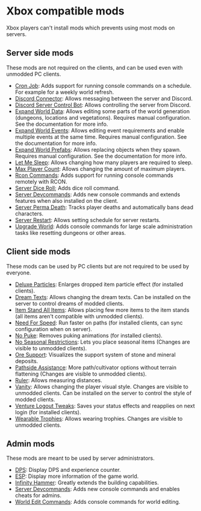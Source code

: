 # Xbox compatible mods

Xbox players can't install mods which prevents using most mods on servers.

## Server side mods
These mods are not required on the clients, and can be used even with unmodded PC clients.

- [Cron Job](https://valheim.thunderstore.io/package/JereKuusela/Cron_Job/): Adds support for running console commands on a schedule. For example for a weekly world refresh.
- [Discord Connector](https://valheim.thunderstore.io/package/nwesterhausen/DiscordConnector/): Allows messaging between the server and Discord.
- [Discord Server Control Bot](https://valheim.thunderstore.io/package/KGvalheim/Discord_Server_Control_Bot/): Allows controlling the server from Discord.
- [Expand World Data](https://valheim.thunderstore.io/package/JereKuusela/Expand_World_Data/): Allows editing some parts of the world generation (dungeons, locations and vegetations). Requires manual configuration. See the documentation for more info.
- [Expand World Events](https://valheim.thunderstore.io/package/JereKuusela/Expand_World_Events/): Allows editing event requirements and enable multiple events at the same time. Requires manual configuration. See the documentation for more info.
- [Expand World Prefabs](https://valheim.thunderstore.io/package/JereKuusela/Expand_World_Prefabs/): Allows replacing objects when they spawn. Requires manual configuration. See the documentation for more info.
- [Let Me Sleep](https://valheim.thunderstore.io/package/Blockheim/LetMeSleep/): Allows changing how many players are required to sleep.
- [Max Player Count](https://valheim.thunderstore.io/package/Azumatt/MaxPlayerCount/): Allows changing the amount of maximum players.
- [Rcon Commands](https://valheim.thunderstore.io/package/JereKuusela/Rcon_Commands/): Adds support for running console commands remotely with RCON.
- [Server Dice Roll](https://valheim.thunderstore.io/package/bbar/ServerDiceRoll/); Adds dice roll command.
- [Server Devcommands](https://valheim.thunderstore.io/package/JereKuusela/Server_devcommands/): Adds new console commands and extends features when also installed on the client.
- [Server Perma Death](https://valheim.thunderstore.io/package/1010101110/serverpermadeath/): Tracks player deaths and automatically bans dead characters.
- [Server Restart](https://valheim.thunderstore.io/package/Tristan/ServerRestart/): Allows setting schedule for server restarts.
- [Upgrade World](https://valheim.thunderstore.io/package/JereKuusela/Upgrade_World/): Adds console commands for large scale administration tasks like resetting dungeons or other areas.

## Client side mods
These mods can be used by PC clients but are not required to be used by everyone.

- [Deluxe Particles](https://valheim.thunderstore.io/package/VentureValheim/Deluxe_Particles): Enlarges dropped item particle effect (for installed clients).
- [Dream Texts](https://valheim.thunderstore.io/package/JereKuusela/Dream_Texts/): Allows changing the dream texts. Can be installed on the server to control dreams of modded clients.
- [Item Stand All Items](https://valheim.thunderstore.io/package/JereKuusela/Item_Stand_All_Items/): Allows placing few more items to the item stands (all items aren't compatible with unmodded clients).
- [Need For Speed](https://valheim.thunderstore.io/package/VentureValheim/Need_For_Speed/): Run faster on paths (for installed clients, can sync configuration when on server).
- [No Puke](https://valheim.thunderstore.io/package/VentureValheim/No_Puke): Removes puking animations (for installed clients).
- [No Seasonal Restrictions](https://valheim.thunderstore.io/package/VentureValheim/No_Seasonal_Restrictions): Lets you place seasonal items (Changes are visible to unmodded clients).
- [Ore Support](https://valheim.thunderstore.io/package/JereKuusela/Ore_Support/): Visualizes the support system of stone and mineral deposits.
- [Pathside Assistance](https://valheim.thunderstore.io/package/VentureValheim/Pathside_Assistance): More path/cultivator options without terrain flattening (Changes are visible to unmodded clients).
- [Ruler](https://valheim.thunderstore.io/package/JereKuusela/Ruler/): Allows measuring distances.
- [Vanity](https://valheim.thunderstore.io/package/JereKuusela/Vanity/): Allows changing the player visual style. Changes are visible to unmodded clients. Can be installed on the server to control the style of modded clients.
- [Venture Logout Tweaks](https://valheim.thunderstore.io/package/VentureValheim/Venture_Logout_Tweaks/): Saves your status effects and reapplies on next login (for installed clients).
- [Wearable Trophies](https://valheim.thunderstore.io/package/JereKuusela/Wearable_Trophies/): Allows wearing trophies. Changes are visible to unmodded clients.

## Admin mods
These mods are meant to be used by server administrators.

- [DPS](https://valheim.thunderstore.io/package/JereKuusela/DPS/): Display DPS and experience counter.
- [ESP](https://valheim.thunderstore.io/package/JereKuusela/ESP/): Display more information of the game world.
- [Infinity Hammer](https://valheim.thunderstore.io/package/JereKuusela/Infinity_Hammer/): Greatly extends the building capabilities.
- [Server Devcommands](https://valheim.thunderstore.io/package/JereKuusela/Server_devcommands/): Adds new console commands and enables cheats for admins.
- [World Edit Commands](https://valheim.thunderstore.io/package/JereKuusela/World_Edit_Commands/): Adds console commands for world editing.
